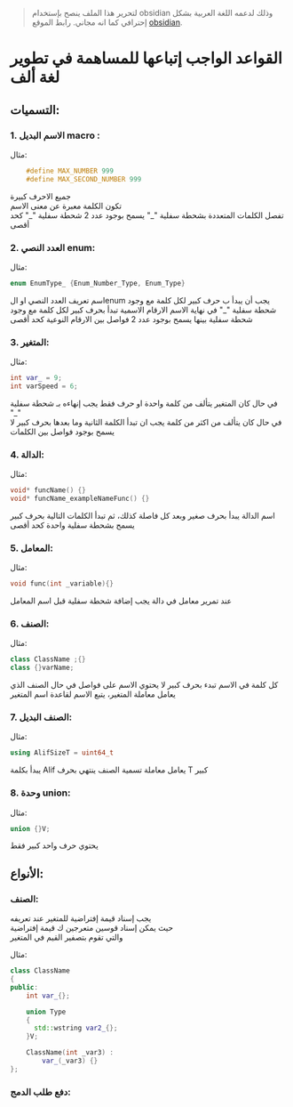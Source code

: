 

> لتحرير هذا الملف ينصح بإستخدام obsidian وذلك لدعمه اللغة العربية بشكل إحترافي كما انه مجاني. رابط الموقع [obsidian](https://obsidian.md/).





# القواعد الواجب إتباعها للمساهمة في تطوير لغة ألف





## التسميات:

### 1. الاسم البديل macro :  

مثال:  
    
``` cpp
    #define MAX_NUMBER 999
    #define MAX_SECOND_NUMBER 999
```

جميع الاحرف كبيرة  
تكون الكلمة معبرة عن معنى الاسم  
تفصل الكلمات المتعددة بشحطة سفلية "\_"
يسمح بوجود عدد 2 شحطة سفلية "\_" كحد أقصى



### 2. العدد النصي enum:

مثال:

``` cpp  
enum EnumType_ {Enum_Number_Type, Enum_Type}
```

اسم تعريف العدد النصي او الenum يجب أن يبدأ ب حرف كبير لكل كلمة مع وجود شحطة سفلية "\_" في نهاية الاسم
الارقام الاسمية تبدأ بحرف كبير لكل كلمة مع وجود شحطة سفلية بينها
يسمح بوجود عدد 2 فواصل بين الارقام النوعية كحد أقصى



### 3. المتغير:  

مثال:

``` cpp  
int var_ = 9;
int varSpeed = 6;
```

في حال كان المتغير يتألف من كلمة واحدة او حرف فقط يجب إنهاءه بـ شحطة سفلية "\_"  
في حال كان يتألف من اكثر من كلمة يجب ان تبدأ الكلمة الثانية وما بعدها بحرف كبير 
لا يسمح بوجود فواصل بين الكلمات



### 4. الدالة:  

مثال: 

``` cpp  
void* funcName() {}
void* funcName_exampleNameFunc() {}
```

اسم الدالة يبدأ بحرف صغير وبعد كل فاصلة كذلك، ثم تبدأ الكلمات التالية بحرف كبير 
يسمح بشحطة سفلية واحدة كحد أقصى



### 5. المعامل:  

مثال:

``` cpp  
void func(int _variable){}
```

عند تمرير معامل في دالة يجب إضافة شحطة سفلية قبل اسم المعامل



### 6. الصنف:  

مثال:  

``` cpp
class ClassName ;{}
class {}varName;
```

كل كلمة في الاسم تبدء بحرف كبير
لا يحتوي الاسم على فواصل
في حال الصنف الذي يعامل معاملة المتغير، يتبع الاسم لقاعدة اسم المتغير



### 7. الصنف البديل:  

مثال:  

``` cpp
using AlifSizeT = uint64_t
```

يبدأ بكلمة Alif
يعامل معاملة تسمية الصنف
ينتهي بحرف T كبير



### 8. وحدة union:  

مثال:  

``` cpp
union {}V;
```

يحتوي حرف واحد كبير فقط



## الأنواع:

### الصنف:

يجب إسناد قيمة إفتراضية للمتغير عند تعريفه  
حيث يمكن إسناد قوسين متعرجين ك قيمة إفتراضية  
والتي تقوم بتصفير القيم في المتغير  

مثال:

``` cpp
class ClassName
{
public:
    int var_{};

    union Type
    {
      std::wstring var2_{};  
    }V;

    ClassName(int _var3) :
        var_(_var3) {}
};

```





### دفع طلب الدمج:


